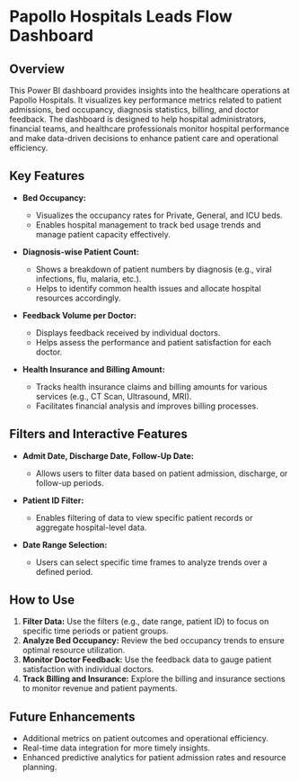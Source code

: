 # Papollo Hospitals Leads Flow Dashboard

## Overview
This Power BI dashboard provides insights into the healthcare operations at Papollo Hospitals. It visualizes key performance metrics related to patient admissions, bed occupancy, diagnosis statistics, billing, and doctor feedback. The dashboard is designed to help hospital administrators, financial teams, and healthcare professionals monitor hospital performance and make data-driven decisions to enhance patient care and operational efficiency.

## Key Features
- **Bed Occupancy:**
  - Visualizes the occupancy rates for Private, General, and ICU beds.
  - Enables hospital management to track bed usage trends and manage patient capacity effectively.

- **Diagnosis-wise Patient Count:**
  - Shows a breakdown of patient numbers by diagnosis (e.g., viral infections, flu, malaria, etc.).
  - Helps to identify common health issues and allocate hospital resources accordingly.

- **Feedback Volume per Doctor:**
  - Displays feedback received by individual doctors.
  - Helps assess the performance and patient satisfaction for each doctor.

- **Health Insurance and Billing Amount:**
  - Tracks health insurance claims and billing amounts for various services (e.g., CT Scan, Ultrasound, MRI).
  - Facilitates financial analysis and improves billing processes.

## Filters and Interactive Features
- **Admit Date, Discharge Date, Follow-Up Date:**
  - Allows users to filter data based on patient admission, discharge, or follow-up periods.

- **Patient ID Filter:**
  - Enables filtering of data to view specific patient records or aggregate hospital-level data.

- **Date Range Selection:**
  - Users can select specific time frames to analyze trends over a defined period.

## How to Use
1. **Filter Data:** Use the filters (e.g., date range, patient ID) to focus on specific time periods or patient groups.
2. **Analyze Bed Occupancy:** Review the bed occupancy trends to ensure optimal resource utilization.
3. **Monitor Doctor Feedback:** Use the feedback data to gauge patient satisfaction with individual doctors.
4. **Track Billing and Insurance:** Explore the billing and insurance sections to monitor revenue and patient payments.

## Future Enhancements
- Additional metrics on patient outcomes and operational efficiency.
- Real-time data integration for more timely insights.
- Enhanced predictive analytics for patient admission rates and resource planning.
